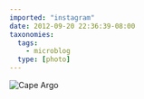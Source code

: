 ```yaml
---
imported: "instagram"
date: 2012-09-20 22:36:39-08:00
taxonomies:
  tags:
    - microblog
  type: [photo]
---
```

![Cape Argo](/media/images/photos/2012/09/e0cf85fafdbdd667d9d59012a1b2c208.jpg)

